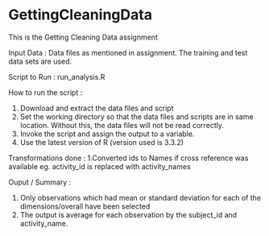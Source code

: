 # GettingCleaningData
This is the Getting Cleaning Data assignment

Input Data : 
Data files as mentioned in assignment. The training and test data sets are used. 

Script to Run : run_analysis.R 

How to run the script :
1. Download and extract the data files and script
2. Set the working directory so that the data files and scripts are in same location. Without this, the data files will not be read correctly. 
3. Invoke the script and assign the output to a variable. 
4. Use the latest version of R (version used is 3.3.2)

Transformations done :
1.Converted ids to Names if cross reference was available eg. activity_id is replaced with activity_names

Ouput / Summary  : 
1. Only observations which had mean or standard deviation for each of the dimensions/overall have been selected 
2. The output is average for each observation by the subject_id and activity_name.



